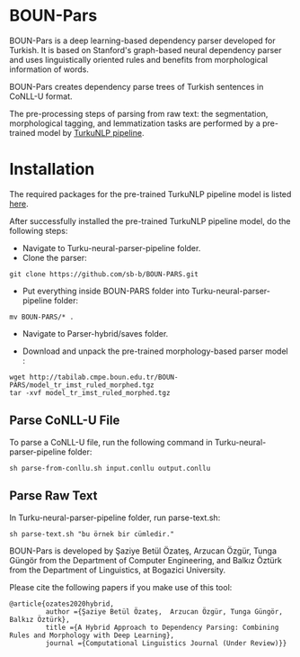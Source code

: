 # BOUN-Pars

BOUN-Pars is a deep learning-based dependency parser developed for Turkish. It is based on Stanford's graph-based neural dependency parser and uses linguistically oriented rules and benefits from morphological information of words.

BOUN-Pars creates dependency parse trees of Turkish sentences in CoNLL-U format.

The pre-processing steps of parsing from raw text: the segmentation, morphological tagging, and lemmatization tasks are performed by a pre-trained model by [TurkuNLP pipeline](https://turkunlp.org/Turku-neural-parser-pipeline/).

# Installation

The required packages for the pre-trained TurkuNLP pipeline model is listed [here](https://turkunlp.org/Turku-neural-parser-pipeline/install.html). 

After successfully installed the pre-trained TurkuNLP pipeline model, do the following steps:

* Navigate to Turku-neural-parser-pipeline folder.
* Clone the parser:
```
git clone https://github.com/sb-b/BOUN-PARS.git
```
* Put everything inside BOUN-PARS folder into Turku-neural-parser-pipeline folder:
```
mv BOUN-PARS/* .
```
* Navigate to Parser-hybrid/saves folder.

* Download and unpack the pre-trained morphology-based parser model :
```
wget http://tabilab.cmpe.boun.edu.tr/BOUN-PARS/model_tr_imst_ruled_morphed.tgz
tar -xvf model_tr_imst_ruled_morphed.tgz
```

## Parse CoNLL-U File
To parse a CoNLL-U file, run the following command in Turku-neural-parser-pipeline folder:
```
sh parse-from-conllu.sh input.conllu output.conllu
```


## Parse Raw Text
In Turku-neural-parser-pipeline folder, run parse-text.sh:

```
sh parse-text.sh "bu örnek bir cümledir."
```


 

BOUN-Pars is developed by Şaziye Betül Özateş, Arzucan Özgür, Tunga Güngör from the Department of Computer Engineering, and Balkız Öztürk from the Department of Linguistics, at Bogazici University. 

Please cite the following papers if you make use of this tool:

```
@article{ozates2020hybrid,
         author ={Şaziye Betül Özateş,  Arzucan Özgür, Tunga Güngör, Balkız Öztürk},
         title ={A Hybrid Approach to Dependency Parsing: Combining Rules and Morphology with Deep Learning},
         journal ={Computational Linguistics Journal (Under Review)}}
```
